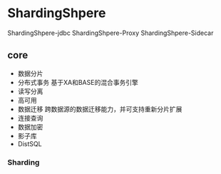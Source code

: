 # ShardingShpere
ShardingShpere-jdbc
ShardingShpere-Proxy
ShardingShpere-Sidecar

## core
- 数据分片
- 分布式事务 基于XA和BASE的混合事务引擎
- 读写分离
- 高可用
- 数据迁移 跨数据源的数据迁移能力，并可支持重新分片扩展
- 连接查询
- 数据加密
- 影子库
- DistSQL

### Sharding